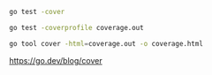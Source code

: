 ```bash
go test -cover
```

```bash
go test -coverprofile coverage.out
```

```bash
go tool cover -html=coverage.out -o coverage.html
```

<https://go.dev/blog/cover>
